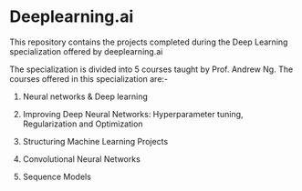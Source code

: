 # Deeplearning.ai
This repository contains the projects completed during the Deep Learning specialization offered by deeplearning.ai

The specialization is divided into 5 courses taught by Prof. Andrew Ng.
The courses offered in this specialization are:-

1. Neural networks & Deep learning

2. Improving Deep Neural Networks: Hyperparameter tuning, Regularization and Optimization

3. Structuring Machine Learning Projects

4. Convolutional Neural Networks

5. Sequence Models
